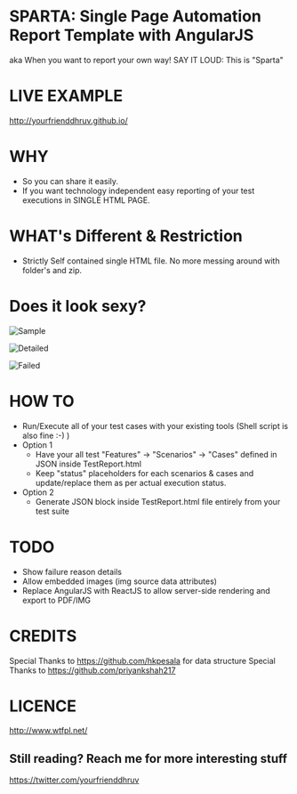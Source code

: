 SPARTA: Single Page Automation Report Template with AngularJS
======

aka When you want to report your own way!
SAY IT LOUD: This is "Sparta"

LIVE EXAMPLE
=============
http://yourfrienddhruv.github.io/

WHY
=====
-   So you can share it easily.
-   If you want technology independent easy reporting of your test executions in SINGLE HTML PAGE.

WHAT's Different & Restriction
==============================
-   Strictly Self contained single HTML file. No more messing around with folder's and zip.


Does it look sexy?
=============
![Sample](https://raw.githubusercontent.com/yourfrienddhruv/SPARTA/master/screenShots/SPARTA_Sample_Report.png)

![Detailed](https://raw.githubusercontent.com/yourfrienddhruv/SPARTA/master/screenShots/SPARTA_Detailed_ExecutionStatus.png)

![Failed](https://raw.githubusercontent.com/yourfrienddhruv/SPARTA/master/screenShots/SPARTA_FaileScenarios.png)

HOW TO
======
-   Run/Execute all of your test cases with your existing tools (Shell script is also fine :-) )
-   Option 1
    -   Have your all test "Features" -> "Scenarios" -> "Cases" defined in JSON inside TestReport.html
    -   Keep "status" placeholders for each scenarios & cases and update/replace them as per actual execution status.
-   Option 2
    -   Generate JSON block inside TestReport.html file entirely from your test suite

TODO
====
-   Show failure reason details
-   Allow embedded images (img source data attributes)
-   Replace AngularJS with ReactJS to allow server-side rendering and export to PDF/IMG

CREDITS
=======
Special Thanks to https://github.com/hkpesala for data structure
Special Thanks to https://github.com/priyankshah217

LICENCE
=======
http://www.wtfpl.net/

Still reading? Reach me for more interesting stuff
---------------------------
https://twitter.com/yourfrienddhruv
